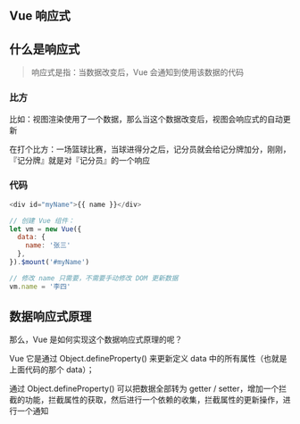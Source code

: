 ## Vue 响应式

## 什么是响应式

> 响应式是指：当数据改变后，Vue 会通知到使用该数据的代码

### 比方

比如：视图渲染使用了一个数据，那么当这个数据改变后，视图会响应式的自动更新

在打个比方：一场篮球比赛，当球进得分之后，记分员就会给记分牌加分，刚刚，『记分牌』就是对『记分员』的一个响应

### 代码

```javascript
<div id="myName">{{ name }}</div>

// 创建 Vue 组件：
let vm = new Vue({
  data: {
    name: '张三'
  },
}).$mount('#myName')

// 修改 name 只需要，不需要手动修改 DOM 更新数据
vm.name = '李四'
```

## 数据响应式原理

那么，Vue 是如何实现这个数据响应式原理的呢？

Vue 它是通过 Object.defineProperty() 来更新定义 data 中的所有属性（也就是上面代码的那个 data）；

通过 Object.defineProperty() 可以把数据全部转为 getter / setter，增加一个拦截的功能，拦截属性的获取，然后进行一个依赖的收集，拦截属性的更新操作，进行一个通知


